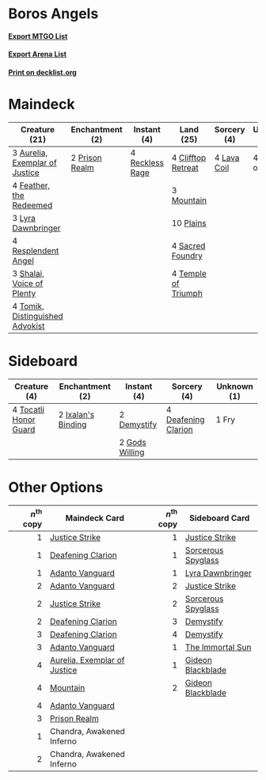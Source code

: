 # Boros Angels

#### [Export MTGO List](../collection/Boros%20Angels/Boros%20Angels.txt)
#### [Export Arena List](../collection/Boros%20Angels/Boros%20Angels_arena.txt)
#### [Print on decklist.org](http://decklist.org/?deckmain=3%09Aurelia,%20Exemplar%20of%20Justice%0A4%09Bishop%20of%20Wings%0A4%09Clifftop%20Retreat%0A4%09Feather,%20the%20Redeemed%0A4%09Lava%20Coil%0A3%09Lyra%20Dawnbringer%0A3%09Mountain%0A10%09Plains%0A2%09Prison%20Realm%0A4%09Reckless%20Rage%0A4%09Resplendent%20Angel%0A4%09Sacred%20Foundry%0A3%09Shalai,%20Voice%20of%20Plenty%0A4%09Temple%20of%20Triumph%0A4%09Tomik,%20Distinguished%20Advokist&deckside=4%09Deafening%20Clarion%0A2%09Demystify%0A1%09Fry%0A2%09Gods%20Willing%0A2%09Ixalan's%20Binding%0A4%09Tocatli%20Honor%20Guard)
# Maindeck

|                                              Creature (21)                                               |                                     Enchantment (2)                                     |                                       Instant (4)                                        |                                          Land (25)                                           |                                     Sorcery (4)                                      |   Unknown (4)   |
|----------------------------------------------------------------------------------------------------------|-----------------------------------------------------------------------------------------|------------------------------------------------------------------------------------------|----------------------------------------------------------------------------------------------|--------------------------------------------------------------------------------------|-----------------|
|3 [Aurelia, Exemplar of Justice](http://gatherer.wizards.com/Pages/Card/Details.aspx?multiverseid=452903) |2 [Prison Realm](http://gatherer.wizards.com/Pages/Card/Details.aspx?multiverseid=460953)|4 [Reckless Rage](http://gatherer.wizards.com/Pages/Card/Details.aspx?multiverseid=439767)|4 [Clifftop Retreat](http://gatherer.wizards.com/Pages/Card/Details.aspx?multiverseid=443127) |4 [Lava Coil](http://gatherer.wizards.com/Pages/Card/Details.aspx?multiverseid=452858)|4 Bishop of Wings|
|4 [Feather, the Redeemed](http://gatherer.wizards.com/Pages/Card/Details.aspx?multiverseid=461124)        |                                                                                         |                                                                                          |3 [Mountain](http://gatherer.wizards.com/Pages/Card/Details.aspx?multiverseid=439859)         |                                                                                      |                 |
|3 [Lyra Dawnbringer](http://gatherer.wizards.com/Pages/Card/Details.aspx?multiverseid=442914)             |                                                                                         |                                                                                          |10 [Plains](http://gatherer.wizards.com/Pages/Card/Details.aspx?multiverseid=439856)          |                                                                                      |                 |
|4 [Resplendent Angel](http://gatherer.wizards.com/Pages/Card/Details.aspx?multiverseid=447170)            |                                                                                         |                                                                                          |4 [Sacred Foundry](http://gatherer.wizards.com/Pages/Card/Details.aspx?multiverseid=405106)   |                                                                                      |                 |
|3 [Shalai, Voice of Plenty](http://gatherer.wizards.com/Pages/Card/Details.aspx?multiverseid=442923)      |                                                                                         |                                                                                          |4 [Temple of Triumph](http://gatherer.wizards.com/Pages/Card/Details.aspx?multiverseid=373560)|                                                                                      |                 |
|4 [Tomik, Distinguished Advokist](http://gatherer.wizards.com/Pages/Card/Details.aspx?multiverseid=460961)|                                                                                         |                                                                                          |                                                                                              |                                                                                      |                 |


# Sideboard

|                                          Creature (4)                                          |                                       Enchantment (2)                                       |                                       Instant (4)                                       |                                         Sorcery (4)                                          |Unknown (1)|
|------------------------------------------------------------------------------------------------|---------------------------------------------------------------------------------------------|-----------------------------------------------------------------------------------------|----------------------------------------------------------------------------------------------|-----------|
|4 [Tocatli Honor Guard](http://gatherer.wizards.com/Pages/Card/Details.aspx?multiverseid=435194)|2 [Ixalan's Binding](http://gatherer.wizards.com/Pages/Card/Details.aspx?multiverseid=435168)|2 [Demystify](http://gatherer.wizards.com/Pages/Card/Details.aspx?multiverseid=129524)   |4 [Deafening Clarion](http://gatherer.wizards.com/Pages/Card/Details.aspx?multiverseid=452915)|1 Fry      |
|                                                                                                |                                                                                             |2 [Gods Willing](http://gatherer.wizards.com/Pages/Card/Details.aspx?multiverseid=442005)|                                                                                              |           |


# Other Options

|*n*<sup>th</sup> copy|                                             Maindeck Card                                             |*n*<sup>th</sup> copy|                                       Sideboard Card                                        |
|--------------------:|-------------------------------------------------------------------------------------------------------|--------------------:|---------------------------------------------------------------------------------------------|
|                    1|[Justice Strike](http://gatherer.wizards.com/Pages/Card/Details.aspx?multiverseid=452932)              |                    1|[Justice Strike](http://gatherer.wizards.com/Pages/Card/Details.aspx?multiverseid=452932)    |
|                    1|[Deafening Clarion](http://gatherer.wizards.com/Pages/Card/Details.aspx?multiverseid=452915)           |                    1|[Sorcerous Spyglass](http://gatherer.wizards.com/Pages/Card/Details.aspx?multiverseid=435407)|
|                    1|[Adanto Vanguard](http://gatherer.wizards.com/Pages/Card/Details.aspx?multiverseid=435152)             |                    1|[Lyra Dawnbringer](http://gatherer.wizards.com/Pages/Card/Details.aspx?multiverseid=442914)  |
|                    2|[Adanto Vanguard](http://gatherer.wizards.com/Pages/Card/Details.aspx?multiverseid=435152)             |                    2|[Justice Strike](http://gatherer.wizards.com/Pages/Card/Details.aspx?multiverseid=452932)    |
|                    2|[Justice Strike](http://gatherer.wizards.com/Pages/Card/Details.aspx?multiverseid=452932)              |                    2|[Sorcerous Spyglass](http://gatherer.wizards.com/Pages/Card/Details.aspx?multiverseid=435407)|
|                    2|[Deafening Clarion](http://gatherer.wizards.com/Pages/Card/Details.aspx?multiverseid=452915)           |                    3|[Demystify](http://gatherer.wizards.com/Pages/Card/Details.aspx?multiverseid=129524)         |
|                    3|[Deafening Clarion](http://gatherer.wizards.com/Pages/Card/Details.aspx?multiverseid=452915)           |                    4|[Demystify](http://gatherer.wizards.com/Pages/Card/Details.aspx?multiverseid=129524)         |
|                    3|[Adanto Vanguard](http://gatherer.wizards.com/Pages/Card/Details.aspx?multiverseid=435152)             |                    1|[The Immortal Sun](http://gatherer.wizards.com/Pages/Card/Details.aspx?multiverseid=439844)  |
|                    4|[Aurelia, Exemplar of Justice](http://gatherer.wizards.com/Pages/Card/Details.aspx?multiverseid=452903)|                    1|[Gideon Blackblade](http://gatherer.wizards.com/Pages/Card/Details.aspx?multiverseid=463943) |
|                    4|[Mountain](http://gatherer.wizards.com/Pages/Card/Details.aspx?multiverseid=439859)                    |                    2|[Gideon Blackblade](http://gatherer.wizards.com/Pages/Card/Details.aspx?multiverseid=463943) |
|                    4|[Adanto Vanguard](http://gatherer.wizards.com/Pages/Card/Details.aspx?multiverseid=435152)             |                     |                                                                                             |
|                    3|[Prison Realm](http://gatherer.wizards.com/Pages/Card/Details.aspx?multiverseid=460953)                |                     |                                                                                             |
|                    1|Chandra, Awakened Inferno                                                                              |                     |                                                                                             |
|                    2|Chandra, Awakened Inferno                                                                              |                     |                                                                                             |

